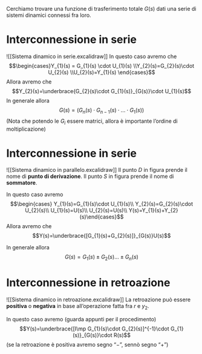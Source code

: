 Cerchiamo trovare una funzione di trasferimento totale $G(s)$ dati una serie di sistemi dinamici connessi fra loro.
# Interconnessione in serie
![[Sistema dinamico in serie.excalidraw]]
In questo caso avremo che 
$$\begin{cases}Y_{1}(s) = G_{1}(s) \cdot U_{1}(s) \\Y_{2}(s)=G_{2}(s)\cdot U_{2}(s) \\U_{2}(s)=Y_{1}(s) \end{cases}$$
Allora avremo che $$Y_{2}(s)=\underbrace{G_{2}(s)\cdot G_{1}(s)}_{G(s)}\cdot U_{1}(s)$$
In generale allora $$G(s)=(G_{n}(s)\cdot G_{n-1}(s)\cdot\ldots\cdot G_{1}(s))$$
(Nota che potendo le $G_{i}$ essere matrici, allora è importante l’ordine di moltiplicazione)
# Interconnessione in serie
![[Sistema dinamico in parallelo.excalidraw]]
Il punto $D$ in figura prende il nome di **punto di derivazione**. 
Il punto $S$ in figura prende il nome di **sommatore**.

In questo caso avremo
$$\begin{cases}
Y_{1}(s)=G_{1}(s)\cdot U_{1}(s)\\ Y_{2}(s)=G_{2}(s)\cdot U_{2}(s)\\
U_{1}(s)=U(s)\\
U_{2}(s)=U(s)\\
Y(s)=Y_{1}(s)+Y_{2}(s)\end{cases}$$
Allora avremo che 
$$Y(s)=\underbrace{[G_{1}(s)+G_{2}(s)]}_{G(s)}U(s)$$

In generale allora
$$G(s)=G_{1}(s)\pm G_{2}(s)\ldots \pm G_{n}(s)$$
# Interconnessione in retroazione
![[Sistema dinamico in retroazione.excalidraw]]
La retroazione può essere **positiva** o **negativa** in base all’operazione fatta fra $r$ e $y_{2}$.

In questo caso avremo (guarda appunti per il procedimento)
$$Y(s)=\underbrace{[I\mp G_{1}(s)\cdot G_{2}(s)]^{-1}\cdot G_{1}(s)}_{G(s)}\cdot R(s)$$
(se la retroazione è positiva avremo segno “$-$”, sennò segno “$+$”)
